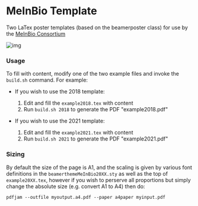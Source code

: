 
# MeInBio Template

Two LaTex poster templates (based on the beamerposter class) for use by the [MeInBio Consortium](https://www.meinbio.uni-freiburg.de/)

 ![img](https://gitlab.com/mtekman/MeInBio-LaTex-Poster-Template/uploads/1970a6105eb703afbc23e63e3be16684/newlatex.png)

### Usage

To fill with content, modify one of the two example files and invoke the `build.sh` command. For example:

* If you wish to use the 2018 template:

    1. Edit and fill the `example2018.tex` with content
    2. Run `build.sh 2018` to generate the PDF "example2018.pdf"

* If you wish to use the 2021 template:

    1. Edit and fill the `example2021.tex` with content
    2. Run `build.sh 2021` to generate the PDF "example2021.pdf"


### Sizing

  By default the size of the page is A1, and the scaling is given by various font definitions in the `beamerthemeMeInBio20XX.sty` as well as the top of `example20XX.tex`, however if you wish to perserve all proportions but simply change the absolute size (e.g. convert A1 to A4) then do:
  
  `pdfjam --outfile myoutput.a4.pdf --paper a4paper myinput.pdf `
  
